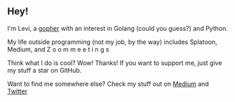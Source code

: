 ## Hey!

I'm Levi, a [gopher](https://blog.golang.org/gopher) with an interest in Golang (could you guess?) and Python.  

My life outside programming (not my job, by the way) includes Splatoon, Medium, and Z o o m m e e t i n g s  

Think what I do is cool? Wow! Thanks! If you want to support me, just give my stuff a star on GitHub.  


Want to find me somewhere else? Check my stuff out on [Medium](https://litbelb.medium.com) and [Twitter](https://twitter.com/@butwhyt68749305)
